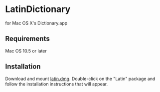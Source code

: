 LatinDictionary
===============

for Mac OS X's Dictionary.app

Requirements
---------------

Mac OS 10.5 or later

Installation
---------------

Download and mount [latin.dmg](https://github.com/Geremia/LatinDictionary/blob/master/latin.dmg). Double-click on the "Latin" package and follow the installation instructions that will appear.